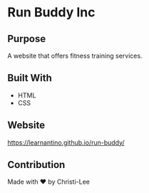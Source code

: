 # Run Buddy Inc

## Purpose
A website that offers fitness training services. 

## Built With
* HTML
* CSS

## Website
https://learnantino.github.io/run-buddy/

## Contribution
Made with ❤️ by Christi-Lee
